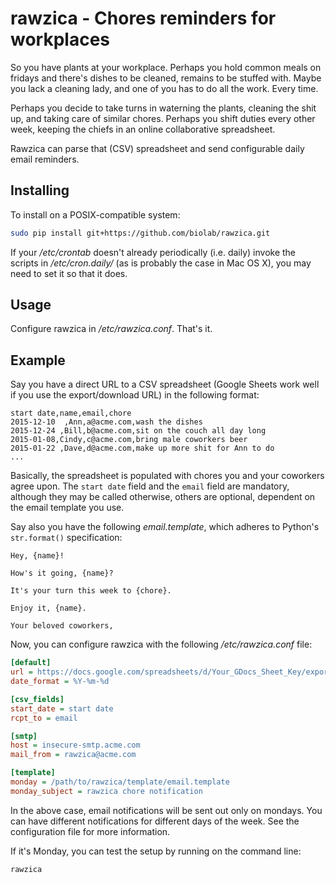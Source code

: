 rawzica - Chores reminders for workplaces
=========================================

So you have plants at your workplace. Perhaps you hold common meals on
fridays and there's dishes to be cleaned, remains to be stuffed with.
Maybe you lack a cleaning lady, and one of you has to do all the work.
Every time.

Perhaps you decide to take turns in waterning the plants, cleaning the shit up,
and taking care of similar chores. Perhaps you shift duties every other week,
keeping the chiefs in an online collaborative spreadsheet.

Rawzica can parse that (CSV) spreadsheet and send configurable daily
email reminders. 


Installing
----------
To install on a POSIX-compatible system:

```bash
sudo pip install git+https://github.com/biolab/rawzica.git
```

If your _/etc/crontab_ doesn't already periodically (i.e. daily) invoke the
scripts in _/etc/cron.daily/_ (as is probably the case in Mac OS X), you may
need to set it so that it does.

Usage
-----
Configure rawzica in _/etc/rawzica.conf_. That's it.


Example
-------
Say you have a direct URL to a CSV spreadsheet (Google Sheets work well if
you use the export/download URL) in the following format:

```text
start date,name,email,chore
2015-12-10  ,Ann,a@acme.com,wash the dishes
2015-12-24 ,Bill,b@acme.com,sit on the couch all day long
2015-01-08,Cindy,c@acme.com,bring male coworkers beer
2015-01-22 ,Dave,d@acme.com,make up more shit for Ann to do
...
```

Basically, the spreadsheet is populated with chores you and your coworkers
agree upon. The `start date` field and the `email` field are mandatory,
although they may be called otherwise, others are optional, dependent on the
email template you use.

Say also you have the following _email.template_, which adheres to Python's
`str.format()` specification:

```text
Hey, {name}!

How's it going, {name}?

It's your turn this week to {chore}.

Enjoy it, {name}.

Your beloved coworkers,
```

Now, you can configure rawzica with the following _/etc/rawzica.conf_ file:

```ini
[default]
url = https://docs.google.com/spreadsheets/d/Your_GDocs_Sheet_Key/export?format=csv&gid=0
date_format = %Y-%m-%d

[csv_fields]
start_date = start date
rcpt_to = email

[smtp]
host = insecure-smtp.acme.com
mail_from = rawzica@acme.com

[template]
monday = /path/to/rawzica/template/email.template
monday_subject = rawzica chore notification
```

In the above case, email notifications will be sent out only on mondays.
You can have different notifications for different days of the week. See the
configuration file for more information.

If it's Monday, you can test the setup by running on the command line:
```bash
rawzica
```
